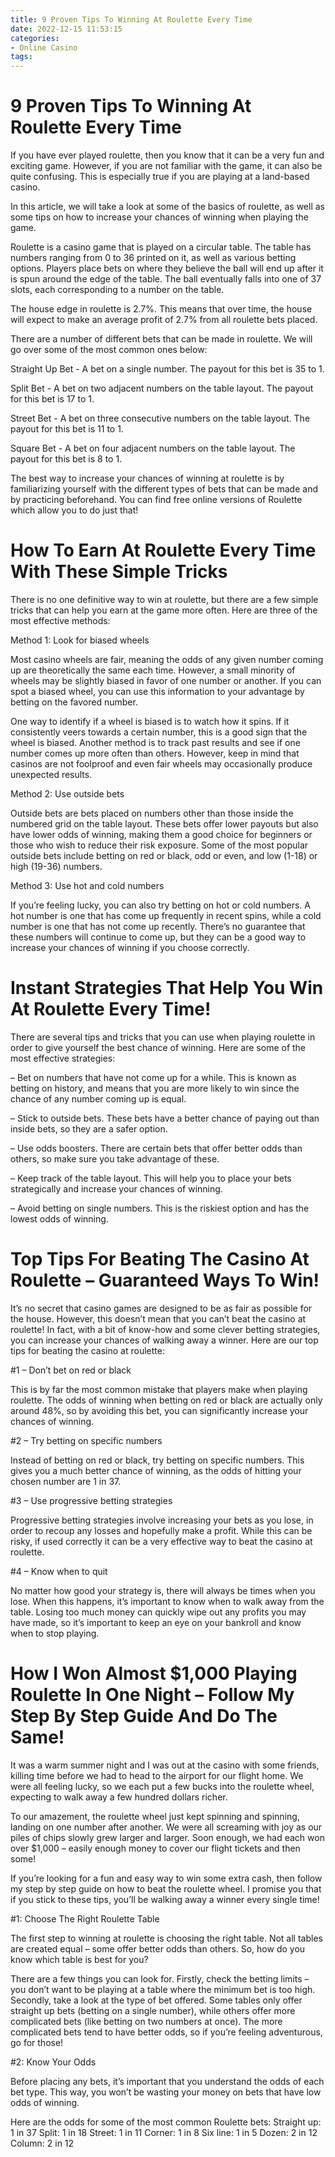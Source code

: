 ```yaml
---
title: 9 Proven Tips To Winning At Roulette Every Time 
date: 2022-12-15 11:53:15
categories:
- Online Casino
tags:
---
```



#  9 Proven Tips To Winning At Roulette Every Time 

If you have ever played roulette, then you know that it can be a very fun and exciting game. However, if you are not familiar with the game, it can also be quite confusing. This is especially true if you are playing at a land-based casino. 

In this article, we will take a look at some of the basics of roulette, as well as some tips on how to increase your chances of winning when playing the game. 

Roulette is a casino game that is played on a circular table. The table has numbers ranging from 0 to 36 printed on it, as well as various betting options. Players place bets on where they believe the ball will end up after it is spun around the edge of the table. The ball eventually falls into one of 37 slots, each corresponding to a number on the table. 

The house edge in roulette is 2.7%. This means that over time, the house will expect to make an average profit of 2.7% from all roulette bets placed. 

There are a number of different bets that can be made in roulette. We will go over some of the most common ones below: 

Straight Up Bet - A bet on a single number. The payout for this bet is 35 to 1. 

Split Bet - A bet on two adjacent numbers on the table layout. The payout for this bet is 17 to 1. 

Street Bet - A bet on three consecutive numbers on the table layout. The payout for this bet is 11 to 1. 

Square Bet - A bet on four adjacent numbers on the table layout. The payout for this bet is 8 to 1. 


The best way to increase your chances of winning at roulette is by familiarizing yourself with the different types of bets that can be made and by practicing beforehand. You can find free online versions of Roulette which allow you to do just that!

#  How To Earn At Roulette Every Time With These Simple Tricks 

There is no one definitive way to win at roulette, but there are a few simple tricks that can help you earn at the game more often. Here are three of the most effective methods: 

Method 1: Look for biased wheels

Most casino wheels are fair, meaning the odds of any given number coming up are theoretically the same each time. However, a small minority of wheels may be slightly biased in favor of one number or another. If you can spot a biased wheel, you can use this information to your advantage by betting on the favored number. 

One way to identify if a wheel is biased is to watch how it spins. If it consistently veers towards a certain number, this is a good sign that the wheel is biased. Another method is to track past results and see if one number comes up more often than others. However, keep in mind that casinos are not foolproof and even fair wheels may occasionally produce unexpected results. 

Method 2: Use outside bets

Outside bets are bets placed on numbers other than those inside the numbered grid on the table layout. These bets offer lower payouts but also have lower odds of winning, making them a good choice for beginners or those who wish to reduce their risk exposure. Some of the most popular outside bets include betting on red or black, odd or even, and low (1-18) or high (19-36) numbers. 

Method 3: Use hot and cold numbers

If you’re feeling lucky, you can also try betting on hot or cold numbers. A hot number is one that has come up frequently in recent spins, while a cold number is one that has not come up recently. There’s no guarantee that these numbers will continue to come up, but they can be a good way to increase your chances of winning if you choose correctly.

#  Instant Strategies That Help You Win At Roulette Every Time! 

There are several tips and tricks that you can use when playing roulette in order to give yourself the best chance of winning. Here are some of the most effective strategies:

– Bet on numbers that have not come up for a while. This is known as betting on history, and means that you are more likely to win since the chance of any number coming up is equal.

– Stick to outside bets. These bets have a better chance of paying out than inside bets, so they are a safer option.

– Use odds boosters. There are certain bets that offer better odds than others, so make sure you take advantage of these.

– Keep track of the table layout. This will help you to place your bets strategically and increase your chances of winning.

– Avoid betting on single numbers. This is the riskiest option and has the lowest odds of winning.

#  Top Tips For Beating The Casino At Roulette – Guaranteed Ways To Win! 

It’s no secret that casino games are designed to be as fair as possible for the house. However, this doesn’t mean that you can’t beat the casino at roulette! In fact, with a bit of know-how and some clever betting strategies, you can increase your chances of walking away a winner. Here are our top tips for beating the casino at roulette:

#1 – Don’t bet on red or black

This is by far the most common mistake that players make when playing roulette. The odds of winning when betting on red or black are actually only around 48%, so by avoiding this bet, you can significantly increase your chances of winning.

#2 – Try betting on specific numbers

Instead of betting on red or black, try betting on specific numbers. This gives you a much better chance of winning, as the odds of hitting your chosen number are 1 in 37.

#3 – Use progressive betting strategies

Progressive betting strategies involve increasing your bets as you lose, in order to recoup any losses and hopefully make a profit. While this can be risky, if used correctly it can be a very effective way to beat the casino at roulette.

#4 – Know when to quit

No matter how good your strategy is, there will always be times when you lose. When this happens, it’s important to know when to walk away from the table. Losing too much money can quickly wipe out any profits you may have made, so it’s important to keep an eye on your bankroll and know when to stop playing.

#  How I Won Almost $1,000 Playing Roulette In One Night – Follow My Step By Step Guide And Do The Same!

It was a warm summer night and I was out at the casino with some friends, killing time before we had to head to the airport for our flight home. We were all feeling lucky, so we each put a few bucks into the roulette wheel, expecting to walk away a few hundred dollars richer.

To our amazement, the roulette wheel just kept spinning and spinning, landing on one number after another. We were all screaming with joy as our piles of chips slowly grew larger and larger. Soon enough, we had each won over $1,000 – easily enough money to cover our flight tickets and then some!

If you’re looking for a fun and easy way to win some extra cash, then follow my step by step guide on how to beat the roulette wheel. I promise you that if you stick to these tips, you’ll be walking away a winner every single time!

#1: Choose The Right Roulette Table

The first step to winning at roulette is choosing the right table. Not all tables are created equal – some offer better odds than others. So, how do you know which table is best for you?

There are a few things you can look for. Firstly, check the betting limits – you don’t want to be playing at a table where the minimum bet is too high. Secondly, take a look at the type of bet offered. Some tables only offer straight up bets (betting on a single number), while others offer more complicated bets (like betting on two numbers at once). The more complicated bets tend to have better odds, so if you’re feeling adventurous, go for those!

#2: Know Your Odds

Before placing any bets, it’s important that you understand the odds of each bet type. This way, you won’t be wasting your money on bets that have low odds of winning.

Here are the odds for some of the most common Roulette bets:
Straight up: 1 in 37 
Split: 1 in 18 
Street: 1 in 11 
Corner: 1 in 8 
Six line: 1 in 5 
Dozen: 2 in 12  
Column: 2 in 12